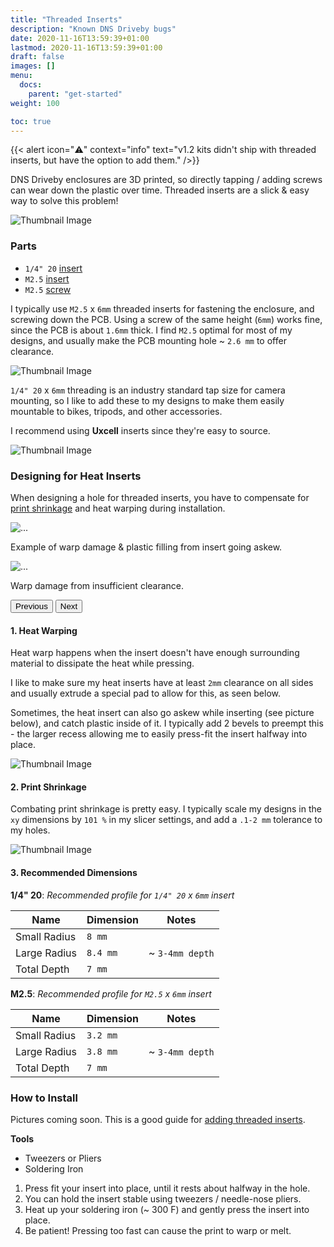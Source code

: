 ```yaml
---
title: "Threaded Inserts"
description: "Known DNS Driveby bugs"
date: 2020-11-16T13:59:39+01:00
lastmod: 2020-11-16T13:59:39+01:00
draft: false
images: []
menu:
  docs:
    parent: "get-started"
weight: 100

toc: true
---
```

{{< alert icon="⚠️" context="info" text="v1.2 kits didn't ship with threaded inserts, but have the option to add them." />}}

DNS Driveby enclosures are 3D printed, so directly tapping / adding screws can wear down the plastic over time.  Threaded inserts are a slick & easy way to solve this problem!

<img src="/images/inserts/threaded-inserts.jpg" title="Thumbnail Image"/>

### Parts

- `1/4" 20` [insert](https://www.aliexpress.us/item/2255799934372578.html)
- `M2.5` [insert]() 
- `M2.5` [screw]()

I typically use `M2.5` x `6mm` threaded inserts for fastening the enclosure, and screwing down the PCB.  Using a screw of the same height (`6mm`) works fine, since the PCB is about `1.6mm` thick.  I find `M2.5` optimal for most of my designs, and usually make the PCB mounting hole ~ `2.6 mm` to offer clearance.

<img src="/images/inserts/screws.jpg" title="Thumbnail Image"/> <br/>

`1/4" 20` x `6mm` threading is an industry standard tap size for camera mounting, so I like to add these to my designs to make them easily mountable to bikes, tripods, and other accessories.

I recommend using **Uxcell** inserts since they're easy to source.

<img src="/images/inserts/bike-mount.jpg" title="Thumbnail Image"/> <br/>


### Designing for Heat Inserts 
When designing a hole for threaded inserts, you have to compensate for [print shrinkage](https://filament2print.com/gb/blog/136_warping-contractions-3D-printing-parts.html) and heat warping during installation.

<div id="carouselExampleControls" class="carousel slide" data-bs-ride="carousel">
  <div class="carousel-inner">
    <div class="carousel-item active">
      <img src="/images/inserts/warp-damage-2.JPG" class="d-block w-100" alt="...">
      <div class="carousel-caption d-none d-md-block">
        <p>Example of warp damage & plastic filling from insert going askew.</p>
      </div>
    </div>
    <div class="carousel-item">
      <img src="/images/inserts/warp-damage-1.JPG" class="d-block w-100" alt="...">
        <div class="carousel-caption d-none d-md-block">
          <p>Warp damage from insufficient clearance.</p>
      </div>
    </div>
  </div>
  <button class="carousel-control-prev" type="button" data-bs-target="#carouselExampleControls" data-bs-slide="prev">
    <span class="carousel-control-prev-icon" aria-hidden="true"></span>
    <span class="visually-hidden">Previous</span>
  </button>
  <button class="carousel-control-next" type="button" data-bs-target="#carouselExampleControls" data-bs-slide="next">
    <span class="carousel-control-next-icon" aria-hidden="true"></span>
    <span class="visually-hidden">Next</span>
  </button>
</div>

#### 1. Heat Warping
Heat warp happens when the insert doesn't have enough surrounding material to dissipate the heat while pressing.  

I like to make sure my heat inserts have at least `2mm` clearance on all sides and usually extrude a special pad to allow for this, as seen below.

Sometimes, the heat insert can also go askew while inserting (see picture below), and catch plastic inside of it.  I typically add 2 bevels to preempt this - the larger recess allowing me to easily press-fit the insert halfway into place.

<img src="/images/inserts/double-circle.png" title="Thumbnail Image"/>

#### 2. Print Shrinkage
Combating print shrinkage is pretty easy.  I typically scale my designs in the `xy` dimensions by `101 %` in my slicer settings, and add a `.1-2 mm` tolerance to my holes.

<img src="/images/inserts/slicer.png" title="Thumbnail Image"/>

#### 3. Recommended Dimensions

**1/4" 20**: *Recommended profile for `1/4" 20` x `6mm` insert*

|Name|Dimension|Notes|
|---|---|---|
|Small Radius|`8 mm`||
|Large Radius|`8.4 mm`|~ `3-4mm depth`|
|Total Depth|`7 mm`||

**M2.5**: *Recommended profile for `M2.5` x `6mm` insert*

|Name|Dimension|Notes|
|---|---|---|
|Small Radius|`3.2 mm`||
|Large Radius|`3.8 mm`|~ `3-4mm depth`|
|Total Depth|`7 mm`||


### How to Install
Pictures coming soon.  This is a good guide for [adding threaded inserts](https://www.makerbot.com/professional/post-processing/inserts/).

**Tools**
- Tweezers or Pliers
- Soldering Iron

1. Press fit your insert into place, until it rests about halfway in the hole.
2. You can hold the insert stable using tweezers / needle-nose pliers.
3. Heat up your soldering iron (~ 300 F) and gently press the insert into place.
4. Be patient!  Pressing too fast can cause the print to warp or melt.
